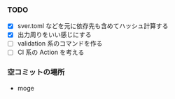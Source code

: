 ### TODO

- [x] sver.toml などを元に依存先も含めてハッシュ計算する
- [x] 出力周りをいい感じにする
- [ ] validation 系のコマンドを作る
- [ ] CI 系の Action を考える

### 空コミットの場所

- moge